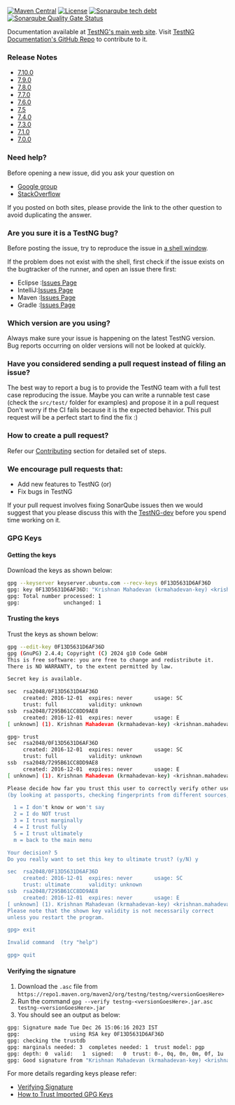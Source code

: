 [![Maven Central](https://img.shields.io/maven-central/v/org.testng/testng.svg)](https://maven-badges.herokuapp.com/maven-central/org.testng/testng)
[![License](https://img.shields.io/github/license/cbeust/testng.svg)](https://www.apache.org/licenses/LICENSE-2.0.html)
[![Sonarqube tech debt](https://img.shields.io/sonar/https/sonarqube.com/org.testng:testng/tech_debt.svg?label=Sonarqube%20tech%20debt)](https://sonarqube.com/dashboard/index?id=org.testng:testng)
[![Sonarqube Quality Gate Status](https://sonarcloud.io/api/project_badges/measure?project=org.testng%3Atestng&metric=alert_status)](https://sonarcloud.io/dashboard?id=org.testng%3Atestng)

Documentation available at [TestNG's main web site](https://testng.org). Visit [TestNG Documentation's GitHub Repo](https://github.com/testng-team/testng-team.github.io) to contribute to it.

### Release Notes
* [7.10.0](https://groups.google.com/g/testng-users/c/6DmFaKUjIxY)
* [7.9.0](https://groups.google.com/g/testng-users/c/nN7LkuZWO48)
* [7.8.0](https://groups.google.com/g/testng-users/c/xdldK3VyU_s)
* [7.7.0](https://groups.google.com/g/testng-users/c/V6jie-9uUIA)
* [7.6.0](https://groups.google.com/g/testng-users/c/BAFB1vk-kok)
* [7.5](https://groups.google.com/g/testng-users/c/ESLiK8xSomc)
* [7.4.0](https://groups.google.com/g/testng-users/c/dwSJ04qeu8k)
* [7.3.0](https://groups.google.com/forum/#!topic/testng-users/a81uaZvtEZI)
* [7.1.0](https://groups.google.com/forum/#!topic/testng-users/84bYPJ1rjno)
* [7.0.0](https://groups.google.com/forum/#!topic/testng-users/HKujuefBhXA)

### Need help?
Before opening a new issue, did you ask your question on

* [Google group](https://groups.google.com/group/testng-users)
* [StackOverflow](https://stackoverflow.com/questions/tagged/testng)

If you posted on both sites, please provide the link to the other question to avoid duplicating the answer.

### Are you sure it is a TestNG bug?
Before posting the issue, try to reproduce the issue in [a shell window](https://testng.org/doc/documentation-main.html#running-testng).

If the problem does not exist with the shell, first check if the issue exists on the bugtracker of the runner, and open an issue there first:

* Eclipse	:[Issues Page](https://github.com/cbeust/testng-eclipse/issues)
* IntelliJ:[Issues Page](https://youtrack.jetbrains.com/issues?q=Subsystem:%20%7BJava.%20Tests.%20TestNG%7D)
* Maven	:[Issues Page](https://issues.apache.org/jira/browse/SUREFIRE)
* Gradle	:[Issues Page](https://issues.gradle.org/projects/GRADLE)

### Which version are you using?
Always make sure your issue is happening on the latest TestNG version. Bug reports occurring on older versions will not be looked at quickly.

### Have you considered sending a pull request instead of filing an issue?
The best way to report a bug is to provide the TestNG team with a full test case reproducing the issue.
Maybe you can write a runnable test case (check the `src/test/` folder for examples) and propose it in a pull request 
Don't worry if the CI fails because it is the expected behavior.
This pull request will be a perfect start to find the fix :)

### How to create a pull request?
Refer our [Contributing](.github/CONTRIBUTING.md) section for detailed set of steps.

### We encourage pull requests that:

  * Add new features to TestNG (or)
  * Fix bugs in TestNG

  If your pull request involves fixing SonarQube issues then we would suggest that you please discuss this with the 
  [TestNG-dev](https://groups.google.com/forum/#!forum/testng-dev) before you spend time working on it.
  
### GPG Keys

#### Getting the keys

Download the keys as shown below:

```bash
gpg --keyserver keyserver.ubuntu.com --recv-keys 0F13D5631D6AF36D
gpg: key 0F13D5631D6AF36D: "Krishnan Mahadevan (krmahadevan-key) <krishnan.mahadevan1978@gmail.com>" not changed
gpg: Total number processed: 1
gpg:              unchanged: 1
```

#### Trusting the keys

Trust the keys as shown below:

```bash
gpg --edit-key 0F13D5631D6AF36D
gpg (GnuPG) 2.4.4; Copyright (C) 2024 g10 Code GmbH
This is free software: you are free to change and redistribute it.
There is NO WARRANTY, to the extent permitted by law.

Secret key is available.

sec  rsa2048/0F13D5631D6AF36D
     created: 2016-12-01  expires: never       usage: SC
     trust: full          validity: unknown
ssb  rsa2048/7295B61CC8DD9AE8
     created: 2016-12-01  expires: never       usage: E
[ unknown] (1). Krishnan Mahadevan (krmahadevan-key) <krishnan.mahadevan1978@gmail.com>

gpg> trust
sec  rsa2048/0F13D5631D6AF36D
     created: 2016-12-01  expires: never       usage: SC
     trust: full          validity: unknown
ssb  rsa2048/7295B61CC8DD9AE8
     created: 2016-12-01  expires: never       usage: E
[ unknown] (1). Krishnan Mahadevan (krmahadevan-key) <krishnan.mahadevan1978@gmail.com>

Please decide how far you trust this user to correctly verify other users' keys
(by looking at passports, checking fingerprints from different sources, etc.)

  1 = I don't know or won't say
  2 = I do NOT trust
  3 = I trust marginally
  4 = I trust fully
  5 = I trust ultimately
  m = back to the main menu

Your decision? 5
Do you really want to set this key to ultimate trust? (y/N) y

sec  rsa2048/0F13D5631D6AF36D
     created: 2016-12-01  expires: never       usage: SC
     trust: ultimate      validity: unknown
ssb  rsa2048/7295B61CC8DD9AE8
     created: 2016-12-01  expires: never       usage: E
[ unknown] (1). Krishnan Mahadevan (krmahadevan-key) <krishnan.mahadevan1978@gmail.com>
Please note that the shown key validity is not necessarily correct
unless you restart the program.

gpg> exit

Invalid command  (try "help")

gpg> quit
```

#### Verifying the signature

1. Download the `.asc` file from `https://repo1.maven.org/maven2/org/testng/testng/<versionGoesHere>`
2. Run the command `gpg --verify testng-<versionGoesHere>.jar.asc testng-<versionGoesHere>.jar`
3. You should see an output as below:

```bash
gpg: Signature made Tue Dec 26 15:06:16 2023 IST
gpg:                using RSA key 0F13D5631D6AF36D
gpg: checking the trustdb
gpg: marginals needed: 3  completes needed: 1  trust model: pgp
gpg: depth: 0  valid:   1  signed:   0  trust: 0-, 0q, 0n, 0m, 0f, 1u
gpg: Good signature from "Krishnan Mahadevan (krmahadevan-key) <krishnan.mahadevan1978@gmail.com>" [ultimate]
```

For more details regarding keys please refer:

* [Verifying Signature](https://infra.apache.org/release-signing.html#verifying-signature)
* [How to Trust Imported GPG Keys](https://classroom.anir0y.in/post/blog-how-to-trust-imported-gpg-keys/)
